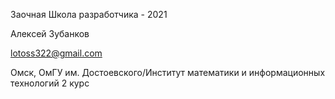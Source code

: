 Заочная Школа разработчика - 2021

Алексей Зубанков

lotoss322@gmail.com

Омск, ОмГУ им. Достоевского/Институт математики и информационных технологий 2 курс
